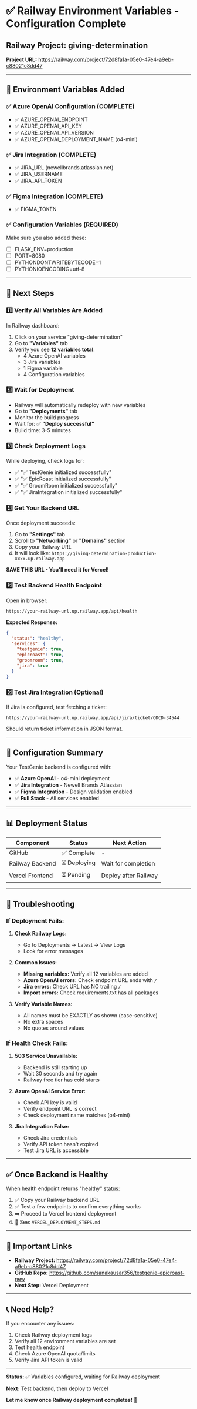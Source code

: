 # ✅ Railway Environment Variables - Configuration Complete

## Railway Project: giving-determination

**Project URL:** https://railway.com/project/72d8fa1a-05e0-47e4-a9eb-c88021c8dd47

---

## 🔐 Environment Variables Added

### ✅ Azure OpenAI Configuration (COMPLETE)
- ✅ AZURE_OPENAI_ENDPOINT
- ✅ AZURE_OPENAI_API_KEY
- ✅ AZURE_OPENAI_API_VERSION
- ✅ AZURE_OPENAI_DEPLOYMENT_NAME (o4-mini)

### ✅ Jira Integration (COMPLETE)
- ✅ JIRA_URL (newellbrands.atlassian.net)
- ✅ JIRA_USERNAME
- ✅ JIRA_API_TOKEN

### ✅ Figma Integration (COMPLETE)
- ✅ FIGMA_TOKEN

### ✅ Configuration Variables (REQUIRED)
Make sure you also added these:
- [ ] FLASK_ENV=production
- [ ] PORT=8080
- [ ] PYTHONDONTWRITEBYTECODE=1
- [ ] PYTHONIOENCODING=utf-8

---

## 🚀 Next Steps

### 1️⃣ Verify All Variables Are Added

In Railway dashboard:
1. Click on your service "giving-determination"
2. Go to **"Variables"** tab
3. Verify you see **12 variables total**:
   - 4 Azure OpenAI variables
   - 3 Jira variables
   - 1 Figma variable
   - 4 Configuration variables

### 2️⃣ Wait for Deployment

- Railway will automatically redeploy with new variables
- Go to **"Deployments"** tab
- Monitor the build progress
- Wait for: ✅ **"Deploy successful"**
- Build time: 3-5 minutes

### 3️⃣ Check Deployment Logs

While deploying, check logs for:
- ✅ "✅ TestGenie initialized successfully"
- ✅ "✅ EpicRoast initialized successfully"
- ✅ "✅ GroomRoom initialized successfully"
- ✅ "✅ JiraIntegration initialized successfully"

### 4️⃣ Get Your Backend URL

Once deployment succeeds:
1. Go to **"Settings"** tab
2. Scroll to **"Networking"** or **"Domains"** section
3. Copy your Railway URL
4. It will look like: `https://giving-determination-production-xxxx.up.railway.app`

**SAVE THIS URL - You'll need it for Vercel!**

### 5️⃣ Test Backend Health Endpoint

Open in browser:
```
https://your-railway-url.up.railway.app/api/health
```

**Expected Response:**
```json
{
  "status": "healthy",
  "services": {
    "testgenie": true,
    "epicroast": true,
    "groomroom": true,
    "jira": true
  }
}
```

### 6️⃣ Test Jira Integration (Optional)

If Jira is configured, test fetching a ticket:
```
https://your-railway-url.up.railway.app/api/jira/ticket/ODCD-34544
```

Should return ticket information in JSON format.

---

## 🎯 Configuration Summary

Your TestGenie backend is configured with:

- ✅ **Azure OpenAI** - o4-mini deployment
- ✅ **Jira Integration** - Newell Brands Atlassian
- ✅ **Figma Integration** - Design validation enabled
- ✅ **Full Stack** - All services enabled

---

## 📊 Deployment Status

| Component | Status | Next Action |
|-----------|--------|-------------|
| GitHub | ✅ Complete | - |
| Railway Backend | ⏳ Deploying | Wait for completion |
| Vercel Frontend | ⏳ Pending | Deploy after Railway |

---

## 🐛 Troubleshooting

### If Deployment Fails:

1. **Check Railway Logs:**
   - Go to Deployments → Latest → View Logs
   - Look for error messages

2. **Common Issues:**
   - **Missing variables:** Verify all 12 variables are added
   - **Azure OpenAI errors:** Check endpoint URL ends with `/`
   - **Jira errors:** Check URL has NO trailing `/`
   - **Import errors:** Check requirements.txt has all packages

3. **Verify Variable Names:**
   - All names must be EXACTLY as shown (case-sensitive)
   - No extra spaces
   - No quotes around values

### If Health Check Fails:

1. **503 Service Unavailable:**
   - Backend is still starting up
   - Wait 30 seconds and try again
   - Railway free tier has cold starts

2. **Azure OpenAI Service Error:**
   - Check API key is valid
   - Verify endpoint URL is correct
   - Check deployment name matches (o4-mini)

3. **Jira Integration False:**
   - Check Jira credentials
   - Verify API token hasn't expired
   - Test Jira URL is accessible

---

## ✅ Once Backend is Healthy

When health endpoint returns "healthy" status:

1. ✅ Copy your Railway backend URL
2. ✅ Test a few endpoints to confirm everything works
3. ➡️ Proceed to Vercel frontend deployment
4. 📄 See: `VERCEL_DEPLOYMENT_STEPS.md`

---

## 🔗 Important Links

- **Railway Project:** https://railway.com/project/72d8fa1a-05e0-47e4-a9eb-c88021c8dd47
- **GitHub Repo:** https://github.com/sanakausar356/testgenie-epicroast-new
- **Next Step:** Vercel Deployment

---

## 📞 Need Help?

If you encounter any issues:

1. Check Railway deployment logs
2. Verify all 12 environment variables are set
3. Test health endpoint
4. Check Azure OpenAI quota/limits
5. Verify Jira API token is valid

---

**Status:** ✅ Variables configured, waiting for Railway deployment

**Next:** Test backend, then deploy to Vercel

**Let me know once Railway deployment completes!** 🚀

